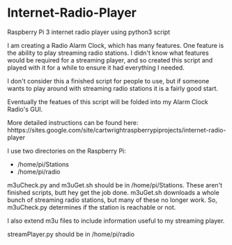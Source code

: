 # Internet-Radio-Player
Raspberry Pi 3 internet radio player using python3 script

I am creating a Radio Alarm Clock, which has many features. One feature is the ability to play streaming radio stations. I didn't know what features would be required for a streaming player, and so created this script and played with it for a while to ensure it had everything I needed.

I don't consider this a finished script for people to use, but if someone wants to play around with streaming radio stations it is a fairly good start.

Eventually the featues of this script will be folded into my Alarm Clock Radio's GUI.

More detailed instructions can be found here: hhttps://sites.google.com/site/cartwrightraspberrypiprojects/internet-radio-player

I use two directories on the Raspberry Pi:
* /home/pi/Stations
* /home/pi/radio

m3uCheck.py and m3uGet.sh should be in /home/pi/Stations. These aren't finished scripts, butt hey get the job done. m3uGet.sh downloads a whole bunch of streaming radio stations, but many of these no longer work. So, m3uCheck.py determines if the station is reachable or not.

I also extend m3u files to include information useful to my streaming player.

streamPlayer.py should be in /home/pi/radio
